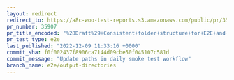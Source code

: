 ```yaml
---
layout: redirect
redirect_to: https://a8c-woo-test-reports.s3.amazonaws.com/public/pr/35907/e2e/index.html
pr_number: 35907
pr_title_encoded: "%28Draft%29+Consistent+folder+structure+for+E2E+and+API+test+results"
pr_test_type: e2e
last_published: "2022-12-09 11:33:16 +0000"
commit_sha: f0f002437f8906ca7144d09cbe50f045107c581d
commit_message: "Update paths in daily smoke test workflow"
branch_name: e2e/output-directories
---
```

